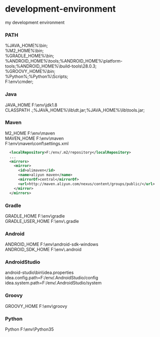 # development-environment
my development environment

### PATH<br/>
%JAVA_HOME%\bin;<br/>
%M2_HOME%\bin;<br/>
%GRADLE_HOME%\bin;<br/>
%ANDROID_HOME%\tools;%ANDROID_HOME%\platform-tools;%ANDROID_HOME%\build-tools\28.0.3;<br/>
%GROOVY_HOME%\bin;<br/>
%Python%\;%Python%\Scripts;<br/>
F:\env\cmder;<br/>

### Java<br/>
JAVA_HOME   F:\env\jdk1.8<br/>
CLASSPATH   .;%JAVA_HOME%\lib\dt.jar;%JAVA_HOME%\lib\tools.jar;<br/>

### Maven<br/>
M2_HOME     F:\env\maven<br/>
MAVEN_HOME  F:\env\maven<br/>
F:\env\maven\conf\settings.xml
```xml
  <localRepository>F:/env/.m2/repository</localRepository>
  ...
  <mirrors>
    <mirror>
      <id>alimaven</id>
      <name>aliyun maven</name>
      <mirrorOf>central</mirrorOf>
      <url>http://maven.aliyun.com/nexus/content/groups/public/</url>
    </mirror>
  </mirrors>
```
### Gradle<br/>
GRADLE_HOME         F:\env\gradle<br/>
GRADLE_USER_HOME    F:\env\\.gradle<br/>

### Android<br/>
ANDROID_HOME        F:\env\android-sdk-windows<br/>
ANDROID_SDK_HOME    F:\env\\.android<br/>

### AndroidStudio<br/>
android-studio\bin\idea.properties<br/>
idea.config.path=F:/env/.AndroidStudio/config<br/>
idea.system.path=F:/env/.AndroidStudio/system<br/>

### Groovy<br/>
GROOVY_HOME   F:\env\groovy<br/>

### Python<br/>
Python    F:\env\Python35<br/>

